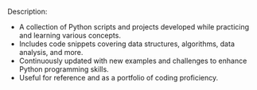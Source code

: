 Description:

- A collection of Python scripts and projects developed while practicing and learning various concepts.
- Includes code snippets covering data structures, algorithms, data analysis, and more.
- Continuously updated with new examples and challenges to enhance Python programming skills.
- Useful for reference and as a portfolio of coding proficiency.

